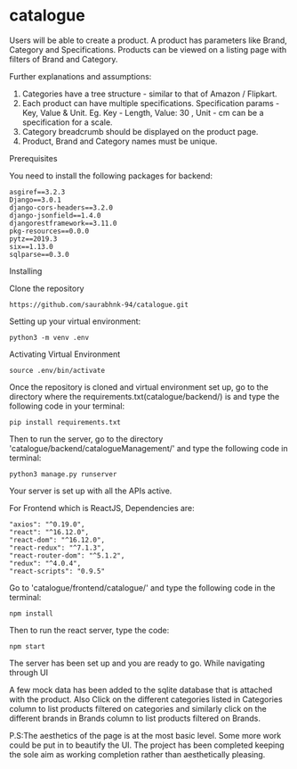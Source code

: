 # catalogue

Users will be able to create a product. A product has parameters like Brand, Category and Specifications. Products can be viewed on a listing page with filters of Brand and Category.

Further explanations and assumptions:

1. Categories have a tree structure - similar to that of Amazon / Flipkart.
2. Each product can have multiple specifications. Specification params - Key, Value & Unit. Eg. Key - Length, Value: 30 ,                 Unit - cm can be a specification for a scale.
3. Category breadcrumb should be displayed on the product page.
4. Product, Brand and Category names must be unique.

Prerequisites

You need to install the following packages for backend:
```
asgiref==3.2.3
Django==3.0.1
django-cors-headers==3.2.0
django-jsonfield==1.4.0
djangorestframework==3.11.0
pkg-resources==0.0.0
pytz==2019.3
six==1.13.0
sqlparse==0.3.0
```
Installing

Clone the repository
```
https://github.com/saurabhnk-94/catalogue.git
```
Setting up your virtual environment:
```
python3 -m venv .env
```
Activating Virtual Environment
```
source .env/bin/activate
```
Once the repository is cloned and virtual environment set up, go to the directory where the requirements.txt(catalogue/backend/) is and type the following code in your terminal:
```
pip install requirements.txt
```
Then to run the server, go to the directory 'catalogue/backend/catalogueManagement/' and type the following code in terminal:
```
python3 manage.py runserver
```
Your server is set up with all the APIs active.

For Frontend which is ReactJS, Dependencies are:
```
"axios": "^0.19.0",
"react": "^16.12.0",
"react-dom": "^16.12.0",
"react-redux": "^7.1.3",
"react-router-dom": "^5.1.2",
"redux": "^4.0.4",
"react-scripts": "0.9.5"
```
Go to 'catalogue/frontend/catalogue/' and type the following code in the terminal:
```
npm install
```
Then to run the react server, type the code:
```
npm start
```
The server has been set up and you are ready to go.
While navigating through UI

A few mock data has been added to the sqlite database that is attached with the product. Also Click on the different categories listed in Categories column to list products filtered on categories and similarly click on the different brands in Brands column to list products filtered on Brands.

P.S:The aesthetics of the page is at the most basic level. Some more work could be put in to beautify the UI. The project has been completed keeping the sole aim as working completion rather than aesthetically pleasing.
